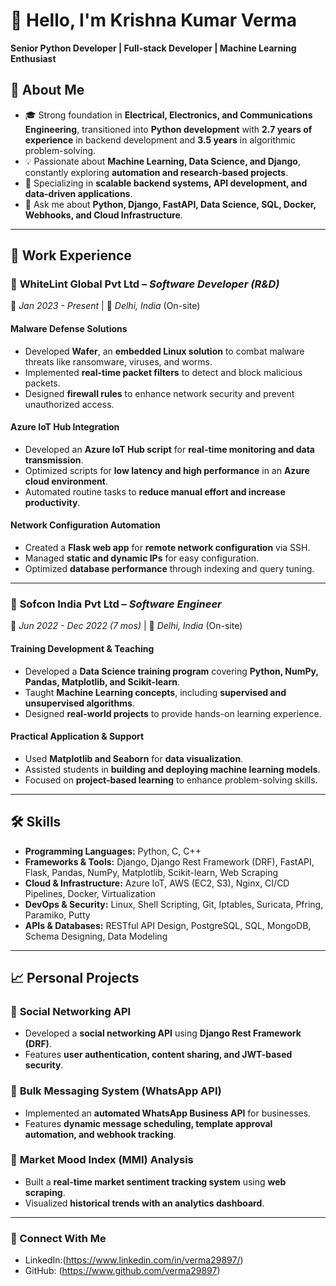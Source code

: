 # 👋 Hello, I'm Krishna Kumar Verma  

**Senior Python Developer | Full-stack Developer | Machine Learning Enthusiast**  

## 🚀 About Me  

- 🎓 Strong foundation in **Electrical, Electronics, and Communications Engineering**, transitioned into **Python development** with **2.7 years of experience** in backend development and **3.5 years** in algorithmic problem-solving.  
- 💡 Passionate about **Machine Learning, Data Science, and Django**, constantly exploring **automation and research-based projects**.  
- 🔧 Specializing in **scalable backend systems, API development, and data-driven applications**.  
- 💬 Ask me about **Python, Django, FastAPI, Data Science, SQL, Docker, Webhooks, and Cloud Infrastructure**.  

---

## 💼 Work Experience  

### 🏢 **WhiteLint Global Pvt Ltd** – *Software Developer (R&D)*  
📅 *Jan 2023 - Present* | 📍 *Delhi, India* (On-site)  

#### **Malware Defense Solutions**  
- Developed **Wafer**, an **embedded Linux solution** to combat malware threats like ransomware, viruses, and worms.  
- Implemented **real-time packet filters** to detect and block malicious packets.  
- Designed **firewall rules** to enhance network security and prevent unauthorized access.  

#### **Azure IoT Hub Integration**  
- Developed an **Azure IoT Hub script** for **real-time monitoring and data transmission**.  
- Optimized scripts for **low latency and high performance** in an **Azure cloud environment**.  
- Automated routine tasks to **reduce manual effort and increase productivity**.  

#### **Network Configuration Automation**  
- Created a **Flask web app** for **remote network configuration** via SSH.  
- Managed **static and dynamic IPs** for easy configuration.  
- Optimized **database performance** through indexing and query tuning.  

---

### 🏢 **Sofcon India Pvt Ltd** – *Software Engineer*  
📅 *Jun 2022 - Dec 2022 (7 mos)* | 📍 *Delhi, India* (On-site)  

#### **Training Development & Teaching**  
- Developed a **Data Science training program** covering **Python, NumPy, Pandas, Matplotlib, and Scikit-learn**.  
- Taught **Machine Learning concepts**, including **supervised and unsupervised algorithms**.  
- Designed **real-world projects** to provide hands-on learning experience.  

#### **Practical Application & Support**  
- Used **Matplotlib and Seaborn** for **data visualization**.  
- Assisted students in **building and deploying machine learning models**.  
- Focused on **project-based learning** to enhance problem-solving skills.  

---

## 🛠️ Skills  

- **Programming Languages:** Python, C, C++  
- **Frameworks & Tools:** Django, Django Rest Framework (DRF), FastAPI, Flask, Pandas, NumPy, Matplotlib, Scikit-learn, Web Scraping  
- **Cloud & Infrastructure:** Azure IoT, AWS (EC2, S3), Nginx, CI/CD Pipelines, Docker, Virtualization  
- **DevOps & Security:** Linux, Shell Scripting, Git, Iptables, Suricata, Pfring, Paramiko, Putty  
- **APIs & Databases:** RESTful API Design, PostgreSQL, SQL, MongoDB, Schema Designing, Data Modeling  

---

## 📈 Personal Projects  

### 🔹 **Social Networking API**  
- Developed a **social networking API** using **Django Rest Framework (DRF)**.  
- Features **user authentication, content sharing, and JWT-based security**.  

### 🔹 **Bulk Messaging System (WhatsApp API)**  
- Implemented an **automated WhatsApp Business API** for businesses.  
- Features **dynamic message scheduling, template approval automation, and webhook tracking**.  

### 🔹 **Market Mood Index (MMI) Analysis**  
- Built a **real-time market sentiment tracking system** using **web scraping**.  
- Visualized **historical trends with an analytics dashboard**.  

---


### 🔗 Connect With Me

- LinkedIn:(https://www.linkedin.com/in/verma29897/)
- GitHub: (https://www.github.com/verma29897)

